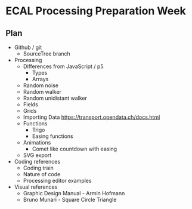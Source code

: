 ECAL Processing Preparation Week
===

Plan
---

* Github / git
	* SourceTree branch
* Processing
	* Differences from JavaScript / p5
		* Types
		* Arrays
	* Random noise
	* Random walker
	* Random unidistant walker
	* Fields
	* Grids
	* Importing Data
		https://transport.opendata.ch/docs.html
	* Functions
		* Trigo
		* Easing functions
	* Animations
		* Comet like countdown with easing
	* SVG export
* Coding references
	* Coding train
	* Nature of code
	* Processing editor examples
* Visual references
	* Graphic Design Manual - Armin Hofmann
	* Bruno Munari - Square Circle Triangle

